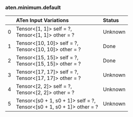 ### aten.minimum.default
|    | ATen Input Variations                                                    | Status   |
|---:|:-------------------------------------------------------------------------|:---------|
|  0 | Tensor<[1, 1]> self = ?,<br>Tensor<[1, 1]> other = ?                     | Unknown  |
|  1 | Tensor<[10, 10]> self = ?,<br>Tensor<[10, 10]> other = ?                 | Done     |
|  2 | Tensor<[15, 15]> self = ?,<br>Tensor<[15, 15]> other = ?                 | Done     |
|  3 | Tensor<[17, 17]> self = ?,<br>Tensor<[17, 17]> other = ?                 | Unknown  |
|  4 | Tensor<[2, 2]> self = ?,<br>Tensor<[2, 2]> other = ?                     | Unknown  |
|  5 | Tensor<[s0 + 1, s0 + 1]> self = ?,<br>Tensor<[s0 + 1, s0 + 1]> other = ? | Unknown  |

